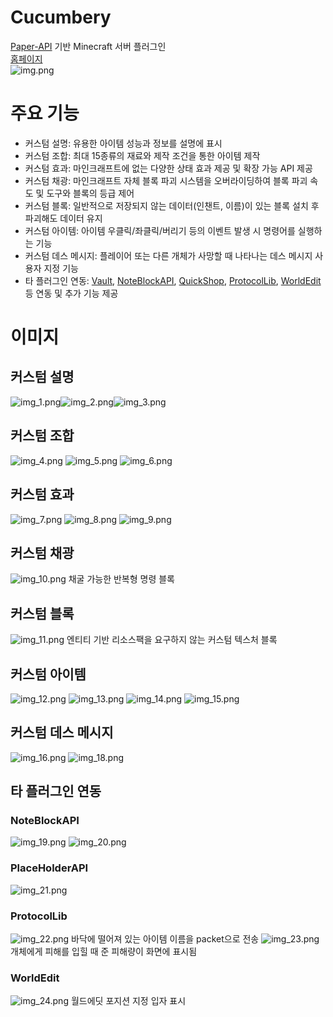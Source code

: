 # Cucumbery
[Paper-API](https://papermc.io/) 기반 Minecraft 서버 플러그인  
[홈페이지](https://cucumbery.com)  
![img.png](README_images/img.png)
# 주요 기능
- 커스텀 설명: 유용한 아이템 성능과 정보를 설명에 표시
- 커스텀 조합: 최대 15종류의 재료와 제작 조건을 통한 아이템 제작
- 커스텀 효과: 마인크래프트에 없는 다양한 상태 효과 제공 및 확장 가능 API 제공
- 커스텀 채광: 마인크래프트 자체 블록 파괴 시스템을 오버라이딩하여 블록 파괴 속도 및 도구와 블록의 등급 제어
- 커스텀 블록: 일반적으로 저장되지 않는 데이터(인챈트, 이름)이 있는 블록 설치 후 파괴해도 데이터 유지
- 커스텀 아이템: 아이템 우클릭/좌클릭/버리기 등의 이벤트 발생 시 명령어를 실행하는 기능
- 커스텀 데스 메시지: 플레이어 또는 다른 개체가 사망할 때 나타나는 데스 메시지 사용자 지정 기능
- 타 플러그인 연동: [Vault](https://www.spigotmc.org/resources/vault.34315/),
[NoteBlockAPI](https://www.spigotmc.org/resources/noteblockapi.19287/),
[QuickShop](https://www.spigotmc.org/resources/quickshop-reremake-1-20-2-ready-multi-currency.62575/),
[ProtocolLib](https://www.spigotmc.org/resources/protocollib.1997/),
[WorldEdit](https://github.com/EngineHub/WorldEdit/) 등 연동 및 추가 기능 제공
# 이미지
## 커스텀 설명
![img_1.png](README_images/img_1.png)![img_2.png](README_images/img_2.png)![img_3.png](README_images/img_3.png)
## 커스텀 조합
![img_4.png](README_images/img_4.png)
![img_5.png](README_images/img_5.png)
![img_6.png](README_images/img_6.png)
## 커스텀 효과
![img_7.png](README_images/img_7.png)
![img_8.png](README_images/img_8.png)
![img_9.png](README_images/img_9.png)
## 커스텀 채광
![img_10.png](README_images/img_10.png)
채굴 가능한 반복형 명령 블록
## 커스텀 블록
![img_11.png](README_images/img_11.png)
엔티티 기반 리소스팩을 요구하지 않는 커스텀 텍스처 블록
## 커스텀 아이템
![img_12.png](README_images/img_12.png)
![img_13.png](README_images/img_13.png)
![img_14.png](README_images/img_14.png)
![img_15.png](README_images/img_15.png)
## 커스텀 데스 메시지
![img_16.png](README_images/img_16.png)
![img_18.png](README_images/img_18.png)
## 타 플러그인 연동
### NoteBlockAPI
![img_19.png](README_images/img_19.png)
![img_20.png](README_images/img_20.png)
### PlaceHolderAPI
![img_21.png](README_images/img_21.png)
### ProtocolLib
![img_22.png](README_images/img_22.png)
바닥에 떨어져 있는 아이템 이름을 packet으로 전송
![img_23.png](README_images/img_23.png)
개체에게 피해를 입힐 때 준 피해량이 화면에 표시됨
### WorldEdit
![img_24.png](README_images/img_24.png)
월드에딧 포지션 지정 입자 표시